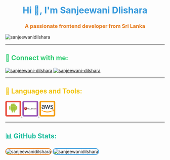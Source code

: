 <h1 align="center" style="color:#3498db;">Hi 👋, I'm Sanjeewani Dlishara</h1>
<h3 align="center" style="color:#e67e22;">A passionate frontend developer from Sri Lanka</h3>

<p align="left">
  <img src="https://komarev.com/ghpvc/?username=sanjeewanidilshara&label=Profile%20views&color=ff69b4&style=flat" alt="sanjeewanidilshara" />
</p>

---

<h2 align="left" style="color:#2ecc71;">🎯 Connect with me:</h2>
<p align="left">
  <a href="https://linkedin.com/in/sanjeewani-dilshara" target="_blank">
    <img align="center" src="https://raw.githubusercontent.com/rahuldkjain/github-profile-readme-generator/master/src/images/icons/Social/linked-in-alt.svg" alt="sanjeewani-dilshara" height="30" width="40" />
  </a>
  <a href="https://fb.com/sanjeewani-dilshara" target="_blank">
    <img align="center" src="https://raw.githubusercontent.com/rahuldkjain/github-profile-readme-generator/master/src/images/icons/Social/facebook.svg" alt="sanjeewani-dilshara" height="30" width="40" />
  </a>
</p>

---

<h2 align="left" style="color:#f1c40f;">🔧 Languages and Tools:</h2>
<p align="left"> 
  <a href="https://developer.android.com" target="_blank" rel="noreferrer"> 
    <img src="https://raw.githubusercontent.com/devicons/devicon/master/icons/android/android-original-wordmark.svg" alt="android" width="40" height="40" style="background-color: #e74c3c; border-radius: 5px; padding: 5px;" /> 
  </a> 
  <a href="https://angular.io" target="_blank" rel="noreferrer"> 
    <img src="https://raw.githubusercontent.com/devicons/devicon/master/icons/angularjs/angularjs-original-wordmark.svg" alt="angularjs" width="40" height="40" style="background-color: #9b59b6; border-radius: 5px; padding: 5px;" /> 
  </a>
  <a href="https://aws.amazon.com" target="_blank" rel="noreferrer"> 
    <img src="https://raw.githubusercontent.com/devicons/devicon/master/icons/amazonwebservices/amazonwebservices-original-wordmark.svg" alt="aws" width="40" height="40" style="background-color: #f39c12; border-radius: 5px; padding: 5px;" /> 
  </a> 
  <!-- Add more icons as you wish, applying similar styling for consistency -->
</p>

---

<h2 align="left" style="color:#1abc9c;">📊 GitHub Stats:</h2>
<p align="center">
  <img align="left" src="https://github-readme-stats.vercel.app/api/top-langs?username=sanjeewanidilshara&show_icons=true&locale=en&layout=compact&theme=radical" alt="sanjeewanidilshara" style="border: 2px solid #e67e22; border-radius: 10px;" />
</p>
<p>&nbsp;<img align="center" src="https://github-readme-stats.vercel.app/api?username=sanjeewanidilshara&show_icons=true&locale=en&theme=radical" alt="sanjeewanidilshara" style="border: 2px solid #3498db; border-radius: 10px;" /></p>
